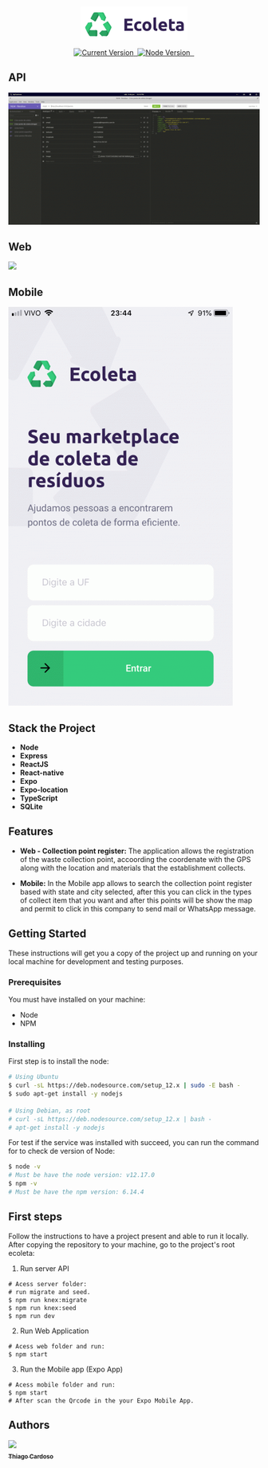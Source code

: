 <p align="center">
  <a href="#">
   <img alt="Ecoleta" src="https://github.com/Thiago-Cardoso/ecollect-nlw-01/blob/master/web/src/assets/logo.png?raw=true width="200">
  </a>
</p>

<p align="center">
  <a href="https://github.com/tiagoleal/ecoleta_nlw01">
    <img alt="Current Version" src="https://img.shields.io/badge/version-1.0.0 -blue.svg">
  </a>
  <a href="https://pt-br.reactjs.org/">
    <img alt="" src="https://img.shields.io/badge/React-16.13.1-blue.svg" target="_blank">
  </a>

  <a href="https://nodejs.org/en/">
    <img alt="Node Version" src="https://img.shields.io/badge/node-%3E%3D%2010.14.0-brightgreen" target="_blank">
  </a>
  <a href="https://expressjs.com/pt-br/">
    <img alt="" src="https://img.shields.io/badge/Express-4.17.1-red.svg" target="_blank">
  </a>
  <a href="https://jestjs.io/">
    <img alt="" src="https://img.shields.io/badge/Typescript-3.9.3-blue.svg" target="_blank">
  </a>
  
</p>

## API
![](https://github.com/Thiago-Cardoso/ecollect-nlw-01/blob/master/web/src/assets/ecoleta-api.gif)

## Web

![](ttps://github.com/Thiago-Cardoso/ecollect-nlw-01/blob/master/web/src/assets/ecoleta-web.gif)

## Mobile
![](https://github.com/Thiago-Cardoso/ecollect-nlw-01/blob/master/web/src/assets/ecoleta-mobile.gif)

## Stack the Project

- **Node**
- **Express**
- **ReactJS**
- **React-native**
- **Expo**
- **Expo-location**
- **TypeScript**
- **SQLite**

## Features

- **Web - Collection point register:** The application allows the
registration of the waste collection point, accoording the coordenate with the GPS along with the location and materials 
that the establishment collects.

- **Mobile:** In the Mobile app allows to search the collection point register based with state and city selected, after this you can click in the types of collect item that you want
and after this points will be show the map and permit to 
click in this company to send mail or WhatsApp message.

## Getting Started

These instructions will get you a copy of the project up and running on your local machine for development and testing purposes.

### Prerequisites

You must have installed on your machine:

- Node
- NPM

### Installing

First step is to install the node:

```bash
# Using Ubuntu
$ curl -sL https://deb.nodesource.com/setup_12.x | sudo -E bash -
$ sudo apt-get install -y nodejs

# Using Debian, as root
# curl -sL https://deb.nodesource.com/setup_12.x | bash -
# apt-get install -y nodejs

```

For test if the service was installed with succeed, you can run the command for to check de version of Node:

```bash
$ node -v
# Must be have the node version: v12.17.0
$ npm -v
# Must be have the npm version: 6.14.4
```

## First steps

Follow the instructions to have a project present and able to run it locally.
After copying the repository to your machine, go to the project's root ecoleta:

1.  Run server API

```
# Acess server folder:
# run migrate and seed.
$ npm run knex:migrate
$ npm run knex:seed
$ npm run dev

```

2.  Run Web Application

```
# Acess web folder and run:
$ npm start
```

3.  Run the Mobile app (Expo App)

```
# Acess mobile folder and run:
$ npm start
# After scan the Qrcode in the your Expo Mobile App.
```

## Authors

<!-- ALL-CONTRIBUTORS-LIST:START - Do not remove or modify this section -->
<!-- prettier-ignore -->
[<img src="https://avatars1.githubusercontent.com/u/1753070?s=460&v=4" width="100px;"/><br /><sub><b>Thiago Cardoso</b></sub>](https://github.com/Thiago-Cardoso)<br />
